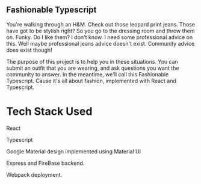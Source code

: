 ## Fashionable Typescript

You're walking through an H&M. Check out those leopard print jeans. Those have got to be stylish right? So you go to the dressing room and throw them on. Funky. Do I like them? I don't know. I need some professional advice on this. Well maybe professional jeans advice doesn't exist. Community advice does exist though!

The purpose of this project is to help you in these situations. You can submit an outfit that you are wearing, and ask questions you want the community to answer. In the meantime, we'll call this Fashionable Typescript. Cause it's all about fashion, implemented with React and Typescript.

# Tech Stack Used
React

Typescript

Google Material design implemented using Material UI

Express and FireBase backend.

Webpack deployment.
